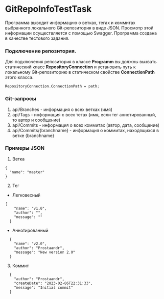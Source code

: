 # GitRepoInfoTestTask

Программа выводит информацию о ветках, тегах и коммитах выбранного локального Git-репозитория в виде JSON. Просмотр этой информации осуществляется с помощью Swagger. Программа создана в качестве тестового задания.

### Подключение репозитория.

Для подключения репозитория в классе **Programm** вы должны вызвать статический класс **RepositoryConnection** и установить путь к локальному Git-репозиторию в статическом свойстве **ConnectionPath** этого класса. 

```
RepositoryConnection.ConnectionPath = path;
```

### Git-запросы
1. api/Branches - информация о всех ветках (имя)
2. api/Tags - информация о всех тегах (имя, если тег аннотированный, то автор и сообщение)
3. api/Commits - информация о всех коммитах (автор, дата, сообщение)
4. api/Commits/{branchname} - информация о коммитах, находящихся в ветке {branchname}

### Примеры JSON
1. Ветка
```
{
  "name": "master"
}
```

2. Тег

* Легковесный
```
{
    "name": "v1.0",
    "author": "",
    "message": ""
  }
```

* Аннотированный
```
  {
    "name": "v2.0",
    "author": "Prostaandr",
    "message": "New version 2.0"
  }
```


3. Коммит
```
  {
    "author": "Prostaandr",
    "createDate": "2023-02-06T22:31:33",
    "message": "Initial commit"
  }
```
